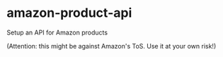 # amazon-product-api

Setup an API for Amazon products

(Attention: this might be against Amazon's ToS. Use it at your own risk!)
